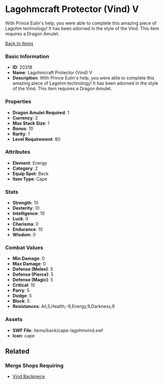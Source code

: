 # Lagohmcraft Protector (Vind) V

With Prince Eulin's help, you were able to complete this amazing piece of Lagohm technology! It has been adorned in the style of the Vind. This item requires a Dragon Amulet.

[Back to Items](../items.md)

### Basic Information

- **ID**: 20318
- **Name**: Lagohmcraft Protector (Vind) V
- **Description**: With Prince Eulin&#039;s help, you were able to complete this amazing piece of Lagohm technology! It has been adorned in the style of the Vind. This item requires a Dragon Amulet.

### Properties

- **Dragon Amulet Required**: 1
- **Currency**: 2
- **Max Stack Size**: 1
- **Bonus**: 10
- **Rarity**: 1
- **Level Requirement**: 80

### Attributes

- **Element**: Energy
- **Category**: 2
- **Equip Spot**: Back
- **Item Type**: Cape

### Stats

- **Strength**: 10
- **Dexterity**: 10
- **Intelligence**: 10
- **Luck**: 0
- **Charisma**: 0
- **Endurance**: 10
- **Wisdom**: 0

### Combat Values

- **Min Damage**: 0
- **Max Damage**: 0
- **Defense (Melee)**: 5
- **Defense (Pierce)**: 5
- **Defense (Magic)**: 5
- **Critical**: 10
- **Parry**: 5
- **Dodge**: 5
- **Block**: 5
- **Resistances**: All,5,Health,-9,Energy,9,Darkness,9

### Assets

- **SWF File**: items/back/cape-lagohmvind.swf
- **Icon**: cape

## Related

### Merge Shops Requiring

- [Vind Backpiece](../merge-shops/345-vind-backpiece.md)

